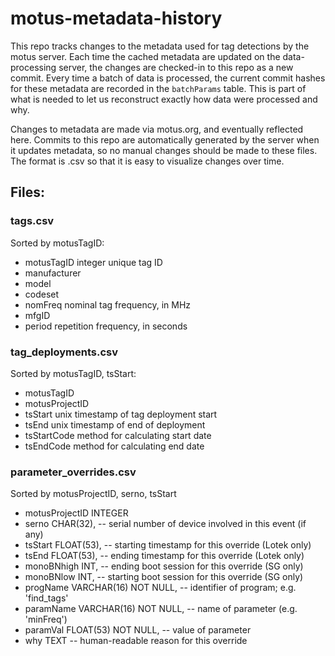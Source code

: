 # motus-metadata-history

This repo tracks changes to the metadata used for tag detections by
the motus server.  Each time the cached metadata are updated on the
data-processing server, the changes are checked-in to this repo as a
new commit.  Every time a batch of data is processed, the current
commit hashes for these metadata are recorded in the `batchParams`
table.  This is part of what is needed to let us reconstruct exactly
how data were processed and why.

Changes to metadata are made via motus.org, and eventually reflected
here.  Commits to this repo are automatically generated by the server
when it updates metadata, so no manual changes should be made to
these files.  The format is .csv so that it is easy to visualize
changes over time.

## Files: ##

### tags.csv ###
Sorted by motusTagID:
 - motusTagID  integer unique tag ID
 - manufacturer
 - model
 - codeset
 - nomFreq nominal tag frequency, in MHz
 - mfgID
 - period repetition frequency, in seconds

### tag_deployments.csv ###
Sorted by motusTagID, tsStart:
 - motusTagID
 - motusProjectID
 - tsStart unix timestamp of tag deployment start
 - tsEnd unix timestamp of end of deployment
 - tsStartCode method for calculating start date
 - tsEndCode method for calculating end date

### parameter_overrides.csv ###
Sorted by motusProjectID, serno, tsStart
 - motusProjectID INTEGER
 - serno CHAR(32),                            -- serial number of device involved in this event (if any)
 - tsStart FLOAT(53),                         -- starting timestamp for this override (Lotek only)
 - tsEnd FLOAT(53),                           -- ending timestamp for this override (Lotek only)
 - monoBNhigh INT,                            -- ending boot session for this override (SG only)
 - monoBNlow INT,                             -- starting boot session for this override (SG only)
 - progName VARCHAR(16) NOT NULL,             -- identifier of program; e.g. 'find_tags'
 - paramName VARCHAR(16) NOT NULL,            -- name of parameter (e.g. 'minFreq')
 - paramVal FLOAT(53) NOT NULL,               -- value of parameter
 - why TEXT                                   -- human-readable reason for this override
